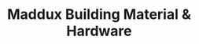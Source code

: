 ---
title: "Maddux Building Material & Hardware"
url: /lufkin/maddux-building-material-und-hardware/
shop: Baustoffe
---
